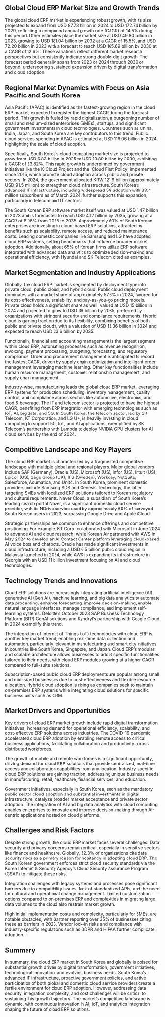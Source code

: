 ## Global Cloud ERP Market Size and Growth Trends
The global cloud ERP market is experiencing robust growth, with its size projected to expand from USD 87.73 billion in 2024 to USD 172.74 billion by 2029, reflecting a compound annual growth rate (CAGR) of 14.5% during this period. Other estimates place the market size at USD 49.80 billion in 2023, growing to USD 181.04 billion by 2032 at a CAGR of 15.5%, and USD 72.20 billion in 2023 with a forecast to reach USD 165.69 billion by 2030 at a CAGR of 12.6%. These variations reflect different market research perspectives but consistently indicate strong double-digit growth. The forecast period generally spans from 2023 or 2024 through 2030 or beyond, underscoring sustained expansion driven by digital transformation and cloud adoption.

## Regional Market Dynamics with Focus on Asia Pacific and South Korea
Asia Pacific (APAC) is identified as the fastest-growing region in the cloud ERP market, expected to register the highest CAGR during the forecast period. This growth is fueled by rapid digitalization, a burgeoning number of small and medium-sized enterprises (SMEs), startups, and significant government investments in cloud technologies. Countries such as China, India, Japan, and South Korea are key contributors to this trend. Public cloud services spending in APAC is estimated at USD 116.06 billion in 2024, highlighting the scale of cloud adoption.

Specifically, South Korea’s cloud computing market size is projected to grow from USD 6.83 billion in 2025 to USD 19.89 billion by 2030, exhibiting a CAGR of 23.82%. This rapid growth is underpinned by government initiatives like the K-Cloud Project and the 'Cloud First Policy' implemented since 2015, which promote cloud adoption across public and private sectors. In 2024, the government allocated KRW 121.9 billion (approximately USD 91.5 million) to strengthen cloud infrastructure. South Korea’s advanced IT infrastructure, including widespread 5G adoption with 33.4 million subscribers as of March 2024, further supports this expansion, particularly in telecom and IT sectors.

The South Korean ERP software market itself was valued at USD 1.47 billion in 2023 and is forecasted to reach USD 4.12 billion by 2035, growing at a CAGR of 8.96% from 2025 to 2035. Approximately 60% of South Korean enterprises are investing in cloud-based ERP solutions, attracted by benefits such as scalability, remote access, and reduced maintenance costs. Leading domestic companies like Samsung and LG have adopted cloud ERP systems, setting benchmarks that influence broader market adoption. Additionally, about 65% of Korean firms utilize ERP software integrated with advanced data analytics to optimize decision-making and operational efficiency, with Hyundai and SK Telecom cited as examples.

## Market Segmentation and Industry Applications
Globally, the cloud ERP market is segmented by deployment type into private cloud, public cloud, and hybrid cloud. Public cloud deployment dominates with a market share of approximately 57.6% in 2024, favored for its cost-effectiveness, scalability, and pay-as-you-go pricing models. Private cloud holds a significant share as well, valued at USD 15 billion in 2024 and projected to grow to USD 36 billion by 2035, preferred by organizations with stringent security and compliance requirements. Hybrid cloud is gaining traction due to its flexibility, combining benefits of both public and private clouds, with a valuation of USD 13.36 billion in 2024 and expected to reach USD 33.6 billion by 2035.

Functionally, financial and accounting management is the largest segment within cloud ERP, automating processes such as revenue recognition, invoicing, payment processing, budgeting, forecasting, and regulatory compliance. Order and procurement management is anticipated to record the fastest CAGR, driven by supply chain optimization and intelligent order management leveraging machine learning. Other key functionalities include human resource management, customer relationship management, and supply chain management.

Industry-wise, manufacturing leads the global cloud ERP market, leveraging ERP systems for production scheduling, inventory management, quality control, and compliance across sectors like automotive, electronics, and food & beverage. The IT and telecom sector is projected to have the highest CAGR, benefiting from ERP integration with emerging technologies such as IoT, AI, big data, and 5G. In South Korea, the telecom sector, led by SK Telecom, KT Corporation, and LG U+, is heavily investing in cloud computing to support 5G, IoT, and AI applications, exemplified by SK Telecom’s partnership with Lambda to deploy NVIDIA GPU clusters for AI cloud services by the end of 2024.

## Competitive Landscape and Key Players
The cloud ERP market is characterized by a fragmented competitive landscape with multiple global and regional players. Major global vendors include SAP (Germany), Oracle (US), Microsoft (US), Infor (US), Intuit (US), Epicor (US), Sage Group (UK), IFS (Sweden), Workday, NetSuite, Salesforce, Acumatica, and Unit4. In South Korea, prominent domestic providers include Samsung SDS and Genesis Technology, the latter targeting SMEs with localized ERP solutions tailored to Korean regulatory and cultural requirements. Naver Cloud, a subsidiary of South Korea’s leading search portal Naver, is a significant domestic cloud service provider, with its NDrive service used by approximately 69% of surveyed South Korean users in 2023, surpassing Google Drive and Apple iCloud.

Strategic partnerships are common to enhance offerings and competitive positioning. For example, KT Corp. collaborated with Microsoft in June 2024 to advance AI and cloud research, while Korean Air partnered with AWS in May 2024 to develop an AI Contact Center platform leveraging cloud-based AI voice bots and chatbots. Oracle has made significant investments in cloud infrastructure, including a USD 6.5 billion public cloud region in Malaysia launched in 2024, while AWS is expanding its infrastructure in Georgia with an USD 11 billion investment focusing on AI and cloud technologies.

## Technology Trends and Innovations
Cloud ERP solutions are increasingly integrating artificial intelligence (AI), generative AI (Gen AI), machine learning, and big data analytics to automate data processing, enhance forecasting, improve decision-making, enable natural language interfaces, manage compliance, and implement self-learning systems. Deloitte’s October 2023 SAP Business Technology Platform (BTP) GenAI solutions and Kyndryl’s partnership with Google Cloud in 2024 exemplify this trend.

The integration of Internet of Things (IoT) technologies with cloud ERP is another key market trend, enabling real-time data collection and automation, particularly relevant in manufacturing and smart city initiatives in countries like South Korea, Singapore, and Japan. Cloud ERP’s modular and scalable architecture allows businesses to adopt specific functionalities tailored to their needs, with cloud ERP modules growing at a higher CAGR compared to full-suite solutions.

Subscription-based public cloud ERP deployments are popular among small and mid-sized businesses due to cost-effectiveness and flexible resource allocation. Hybrid cloud adoption is rising as companies seek to maintain on-premises ERP systems while integrating cloud solutions for specific business units such as CRM.

## Market Drivers and Opportunities
Key drivers of cloud ERP market growth include rapid digital transformation initiatives, increasing demand for operational efficiency, scalability, and cost-effective ERP solutions across industries. The COVID-19 pandemic accelerated cloud ERP adoption by enabling remote access to critical business applications, facilitating collaboration and productivity across distributed workforces.

The growth of mobile and remote workforces is a significant opportunity, driving demand for cloud ERP solutions that provide centralized, real-time access and collaboration capabilities from any location. Industry-specific cloud ERP solutions are gaining traction, addressing unique business needs in manufacturing, retail, healthcare, financial services, and education.

Government initiatives, especially in South Korea, such as the mandatory public sector cloud adoption and substantial investments in digital infrastructure, catalyze broader market acceptance and private sector adoption. The integration of AI and big data analytics with cloud computing enables enterprises to innovate and improve decision-making through AI-centric applications hosted on cloud platforms.

## Challenges and Risk Factors
Despite strong growth, the cloud ERP market faces several challenges. Data security and privacy concerns remain critical, especially in sensitive sectors like finance and healthcare. Globally, 32.3% of organizations cite data security risks as a primary reason for hesitancy in adopting cloud ERP. The South Korean government enforces strict cloud security standards via the Korea Internet & Security Agency’s Cloud Security Assurance Program (CSAP) to mitigate these risks.

Integration challenges with legacy systems and processes pose significant barriers due to compatibility issues, lack of standardized APIs, and the need for cultural and operational change management. Limited customization options compared to on-premises ERP and complexities in migrating large data volumes to the cloud also restrain market growth.

High initial implementation costs and complexity, particularly for SMEs, are notable obstacles, with Gartner reporting over 35% of businesses citing these as barriers in 2023. Vendor lock-in risks and compliance with industry-specific regulations such as GDPR and HIPAA further complicate adoption.

## Summary
In summary, the cloud ERP market in South Korea and globally is poised for substantial growth driven by digital transformation, government initiatives, technological innovation, and evolving business needs. South Korea’s advanced IT infrastructure, proactive government policies, and active participation of both global and domestic cloud service providers create a fertile environment for cloud ERP adoption. However, addressing data security, integration complexity, and cost challenges will be critical to sustaining this growth trajectory. The market’s competitive landscape is dynamic, with continuous innovation in AI, IoT, and analytics integration shaping the future of cloud ERP solutions.